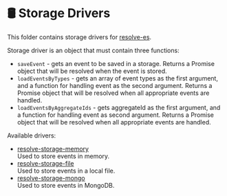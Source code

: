 # **🛢 Storage Drivers**
This folder contains storage drivers for [resolve-es](https://github.com/reimagined/resolve/tree/master/packages/resolve-es).

Storage driver is an object that must contain three functions:  
* `saveEvent` - gets an event to be saved in a storage. Returns a Promise object that will be resolved when the event is stored.
* `loadEventsByTypes` - gets an array of event types as the first argument, and a function for handling event as the second argument. Returns a Promise object that will be resolved when all appropriate events are handled.
* `loadEventsByAggregateIds` - gets aggregateId as the first argument, and a function for handling event as second argument. Returns a Promise object that will be resolved when all appropriate events are handled.

Available drivers:
* [resolve-storage-memory](https://github.com/reimagined/resolve/tree/master/packages/storage-drivers/resolve-storage-memory)  
	Used to store events in memory.
* [resolve-storage-file](https://github.com/reimagined/resolve/tree/master/packages/storage-drivers/resolve-storage-file)  
	Used to store events in a local file.
* [resolve-storage-mongo](https://github.com/reimagined/resolve/tree/master/packages/storage-drivers/resolve-storage-mongo)  
	Used to store events in MongoDB.
